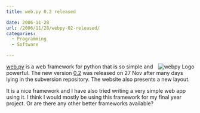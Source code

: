 ```yaml
---
title: web.py 0.2 released

date: 2006-11-28
url: /2006/11/28/webpy-02-released/
categories:
  - Programming
  - Software

---
```

<img align="right" id="image295" alt="webpy Logo" src="/uploads/2006/11/webpylogo.png" />[web.py][1] is a web framework for python that is so simple and powerful. The new version [0.2][2] was released on 27 Nov after many days lying in the subversion repository. The website also presents a new layout.

It is a nice framework and I have also tried writing a very simple web app using it. I think I would mostly be using this framework for my final year project. Or are there any other better frameworks available?

 [1]: http://webpy.org/
 [2]: http://webpy.org/web.py-0.2.tar.gz